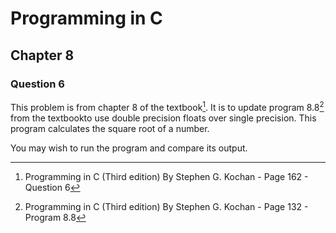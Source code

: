 # Programming in C
## Chapter 8
### Question 6

This problem is from chapter 8 of the textbook[^1]. It is to update program 8.8[^2] from the textbookto use double precision floats over single precision. This program calculates the square root of a number.

You may wish to run the program and compare its output.


[^1]: Programming in C (Third edition) By Stephen G. Kochan - Page 162 - Question 6
[^2]: Programming in C (Third edition) By Stephen G. Kochan - Page 132 - Program 8.8